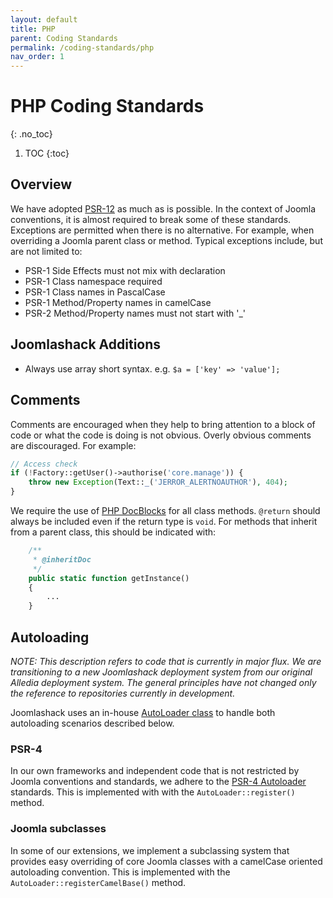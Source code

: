 ```yaml
---
layout: default
title: PHP
parent: Coding Standards
permalink: /coding-standards/php
nav_order: 1
---
```


# PHP Coding Standards
{: .no_toc}

1. TOC
{:toc}

## Overview
We have adopted [PSR-12](https://www.php-fig.org/psr/psr-12/) as much
as is possible. In the context of Joomla conventions, it is almost required
to break some of these standards. Exceptions are permitted when there is no
alternative. For example, when overriding a Joomla parent class or method.
Typical exceptions include, but are not limited to:

* PSR-1 Side Effects must not mix with declaration
* PSR-1 Class namespace required
* PSR-1 Class names in PascalCase
* PSR-1 Method/Property names in camelCase
* PSR-2 Method/Property names must not start with '_'

## Joomlashack Additions
* Always use array short syntax. e.g. `$a = ['key' => 'value'];`

## Comments
Comments are encouraged when they help to bring attention to a block of
code or what the code is doing is not obvious. Overly obvious comments are
discouraged. For example:

```php
// Access check
if (!Factory::getUser()->authorise('core.manage')) {
    throw new Exception(Text::_('JERROR_ALERTNOAUTHOR'), 404);
}
```

We require the use of
[PHP DocBlocks](https://docs.phpdoc.org/latest/references/phpdoc/index.html)
for all class methods. `@return` should always be included even if the return
type is `void`. For methods that inherit from a parent class, this should be
indicated with:
```php
    /**
     * @inheritDoc
     */
    public static function getInstance()
    {
        ...
    }
```
## Autoloading
_NOTE: This description refers to code that is currently in major flux.
We are transitioning to a new Joomlashack deployment system from our original
Alledia deployment system. The general principles have not changed only the
reference to repositories currently in development._

Joomlashack uses an in-house
[AutoLoader class](https://github.com/joomlashack/ShackInstaller/blob/main/src/library/joomlashack/Installer/AutoLoader.php)
to handle both autoloading scenarios described below.

### PSR-4
In our own frameworks and independent code that is not restricted by
Joomla conventions and standards, we adhere to the
[PSR-4 Autoloader](https://www.php-fig.org/psr/psr-4/) standards. This is
implemented with with the `AutoLoader::register()` method.

### Joomla subclasses
In some of our extensions, we implement a subclassing system that provides
easy overriding of core Joomla classes with a camelCase oriented autoloading
convention. This is implemented with the `AutoLoader::registerCamelBase()` method.

